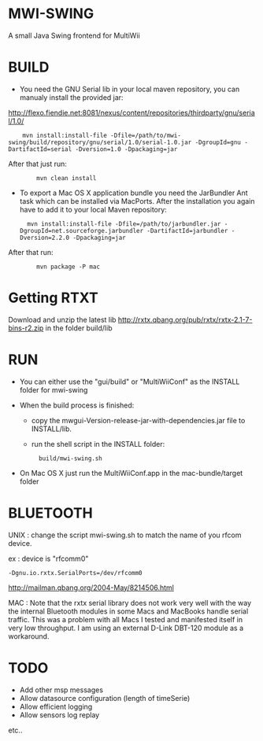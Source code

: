 MWI-SWING
=========
A small Java Swing frontend for MultiWii


BUILD
=====
* You need the GNU Serial lib in your local maven repository, you can manualy install the provided jar:   

http://flexo.fiendie.net:8081/nexus/content/repositories/thirdparty/gnu/serial/1.0/

		mvn install:install-file -Dfile=/path/to/mwi-swing/build/repository/gnu/serial/1.0/serial-1.0.jar -DgroupId=gnu -DartifactId=serial -Dversion=1.0 -Dpackaging=jar


After that just run:  
	
			mvn clean install

* To export a Mac OS X application bundle you need the JarBundler Ant task which can be installed via MacPorts.
After the installation you again have to add it to your local Maven repository:   

		mvn install:install-file -Dfile=/path/to/jarbundler.jar -DgroupId=net.sourceforge.jarbundler -DartifactId=jarbundler -Dversion=2.2.0 -Dpackaging=jar

After that run:  
	
			mvn package -P mac

Getting RTXT
============
Download and unzip the latest lib http://rxtx.qbang.org/pub/rxtx/rxtx-2.1-7-bins-r2.zip
in the folder 
 build/lib


RUN
===
* You can either use the "gui/build" or "MultiWiiConf" as the INSTALL folder for mwi-swing

* When the build process is finished: 
	* copy the mwgui-Version-release-jar-with-dependencies.jar file to INSTALL/lib.
	* run the shell script in the INSTALL folder:
	 
			build/mwi-swing.sh

* On Mac OS X just run the MultiWiiConf.app in the mac-bundle/target folder
 

BLUETOOTH
=========

UNIX :
 change the script mwi-swing.sh  to match the name of you rfcom device.

 ex  : device is "rfcomm0"
 
	-Dgnu.io.rxtx.SerialPorts=/dev/rfcomm0
	

 http://mailman.qbang.org/2004-May/8214506.html

MAC :
  Note that the rxtx serial library does not work very well with the way the internal Bluetooth modules in some Macs and MacBooks handle serial traffic. This was a problem with all Macs I tested and manifested itself in very low throughput. I am using an external D-Link DBT-120 module as a workaround.


TODO
====

* Add other msp messages
* Allow datasource configuration (length of timeSerie)
* Allow efficient logging
* Allow sensors log replay

etc..


